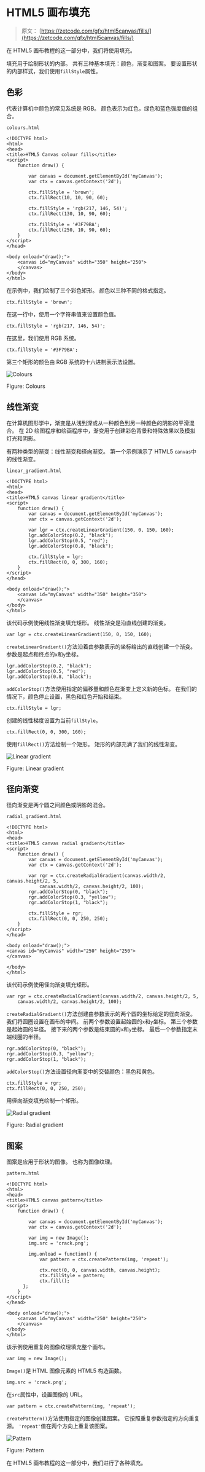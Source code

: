 # HTML5 画布填充

> 原文： [https://zetcode.com/gfx/html5canvas/fills/](https://zetcode.com/gfx/html5canvas/fills/)

在 HTML5 画布教程的这一部分中，我们将使用填充。

填充用于绘制形状的内部。 共有三种基本填充：颜色，渐变和图案。 要设置形状的内部样式，我们使用`fillStyle`属性。

## 色彩

代表计算机中颜色的常见系统是 RGB。 颜色表示为红色，绿色和蓝色强度值的组合。

`colours.html`

```
<!DOCTYPE html>
<html>
<head>
<title>HTML5 Canvas colour fills</title>
<script>
    function draw() {

        var canvas = document.getElementById('myCanvas');
        var ctx = canvas.getContext('2d');

        ctx.fillStyle = 'brown';
        ctx.fillRect(10, 10, 90, 60);

        ctx.fillStyle = 'rgb(217, 146, 54)';
        ctx.fillRect(130, 10, 90, 60);

        ctx.fillStyle = '#3F79BA';
        ctx.fillRect(250, 10, 90, 60);        
    }
</script>
</head>

<body onload="draw();">
    <canvas id="myCanvas" width="350" height="250">
    </canvas>
</body>
</html> 

```

在示例中，我们绘制了三个彩色矩形。 颜色以三种不同的格式指定。

```
ctx.fillStyle = 'brown';

```

在这一行中，使用一个字符串值来设置颜色值。

```
ctx.fillStyle = 'rgb(217, 146, 54)';

```

在这里，我们使用 RGB 系统。

```
ctx.fillStyle = '#3F79BA';

```

第三个矩形的颜色由 RGB 系统的十六进制表示法设置。

![Colours](img/bfdbe70b365ef42a72ad541822ecef90.jpg)

Figure: Colours

## 线性渐变

在计算机图形学中，渐变是从浅到深或从一种颜色到另一种颜色的阴影的平滑混合。 在 2D 绘图程序和绘画程序中，渐变用于创建彩色背景和特殊效果以及模拟灯光和阴影。

有两种类型的渐变：线性渐变和径向渐变。 第一个示例演示了 HTML5 `canvas`中的线性渐变。

`linear_gradient.html`

```
<!DOCTYPE html>
<html>
<head>    
<title>HTML5 canvas linear gradient</title>
<script>
    function draw() {
        var canvas = document.getElementById('myCanvas');
        var ctx = canvas.getContext('2d');

        var lgr = ctx.createLinearGradient(150, 0, 150, 160);
        lgr.addColorStop(0.2, "black");
        lgr.addColorStop(0.5, "red");
        lgr.addColorStop(0.8, "black");

        ctx.fillStyle = lgr;
        ctx.fillRect(0, 0, 300, 160);
    }
</script>
</head>

<body onload="draw();">
    <canvas id="myCanvas" width="350" height="350">
    </canvas>
</body>
</html>

```

该代码示例使用线性渐变填充矩形。 线性渐变是沿直线创建的渐变。

```
var lgr = ctx.createLinearGradient(150, 0, 150, 160);

```

`createLinearGradient()`方法沿着由参数表示的坐标给出的直线创建一个渐变。 参数是起点和终点的`x`和`y`坐标。

```
lgr.addColorStop(0.2, "black");
lgr.addColorStop(0.5, "red");
lgr.addColorStop(0.8, "black");

```

`addColorStop()`方法使用指定的偏移量和颜色在渐变上定义新的色标。 在我们的情况下，颜色停止设置，黑色和红色开始和结束。

```
ctx.fillStyle = lgr;

```

创建的线性梯度设置为当前`fillStyle`。

```
ctx.fillRect(0, 0, 300, 160);

```

使用`fillRect()`方法绘制一个矩形。 矩形的内部充满了我们的线性渐变。

![Linear gradient](img/5efa623a8c262a775e649b23cf2d19f0.jpg)

Figure: Linear gradient

## 径向渐变

径向渐变是两个圆之间颜色或阴影的混合。

`radial_gradient.html`

```
<!DOCTYPE html>
<html>
<head>
<title>HTML5 canvas radial gradient</title>
<script>
    function draw() {
        var canvas = document.getElementById('myCanvas');
        var ctx = canvas.getContext('2d');

        var rgr = ctx.createRadialGradient(canvas.width/2, canvas.height/2, 5, 
            canvas.width/2, canvas.height/2, 100);
        rgr.addColorStop(0, "black");
        rgr.addColorStop(0.3, "yellow");
        rgr.addColorStop(1, "black");

        ctx.fillStyle = rgr;
        ctx.fillRect(0, 0, 250, 250);
    }
</script>
</head>

<body onload="draw();">
<canvas id="myCanvas" width="250" height="250">
</canvas>

</body>
</html>

```

该代码示例使用径向渐变填充矩形。

```
var rgr = ctx.createRadialGradient(canvas.width/2, canvas.height/2, 5, 
    canvas.width/2, canvas.height/2, 100);

```

`createRadialGradient()`方法创建由参数表示的两个圆的坐标给定的径向渐变。 我们将圆圈设置在画布的中间。 前两个参数设置起始圆的`x`和`y`坐标。 第三个参数是起始圆的半径。 接下来的两个参数是结束圆的`x`和`y`坐标。 最后一个参数指定末端线圈的半径。

```
rgr.addColorStop(0, "black");
rgr.addColorStop(0.3, "yellow");
rgr.addColorStop(1, "black");

```

`addColorStop()`方法设置径向渐变中的交替颜色：黑色和黄色。

```
ctx.fillStyle = rgr;
ctx.fillRect(0, 0, 250, 250);

```

用径向渐变填充绘制一个矩形。

![Radial gradient](img/6d9a6552d6ded4f3cfe8ad8bd9d9482f.jpg)

Figure: Radial gradient

## 图案

图案是应用于形状的图像。 也称为图像纹理。

`pattern.html`

```
<!DOCTYPE html>
<html>
<head>
<title>HTML5 canvas pattern</title>
<script>
    function draw() {

        var canvas = document.getElementById('myCanvas');
        var ctx = canvas.getContext('2d');

        var img = new Image();
        img.src = 'crack.png';

        img.onload = function() {
            var pattern = ctx.createPattern(img, 'repeat');

            ctx.rect(0, 0, canvas.width, canvas.height);
            ctx.fillStyle = pattern;
            ctx.fill();
      };
    }
</script>
</head>

<body onload="draw();">
    <canvas id="myCanvas" width="250" height="250">
    </canvas>
</body>
</html> 

```

该示例使用重复的图像纹理填充整个画布。

```
var img = new Image();

```

`Image()`是 HTML 图像元素的 HTML5 构造函数。

```
img.src = 'crack.png';

```

在`src`属性中，设置图像的 URL。

```
var pattern = ctx.createPattern(img, 'repeat');

```

`createPattern()`方法使用指定的图像创建图案。 它按照重复参数指定的方向重复源。 `'repeat'`值在两个方向上重复该图案。

![Pattern](img/668272fdf6811ee0138985b5462990b0.jpg)

Figure: Pattern

在 HTML5 画布教程的这一部分中，我们进行了各种填充。